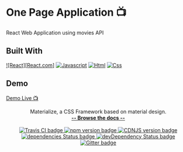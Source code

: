 # One Page Application 📺

React Web Application using movies API

## Built With

[![React][React.com]][React-url]
[![Javascript][Javascript.com]][Javascript-url]
[![Html][Html.com]][Html-url]
[![Css][Css.com]][Css-url]

## Demo

[Demo Live 📺](https://genuine-tiramisu-d9bb97.netlify.app/)

<p align="center"> Materialize, a CSS Framework based on material design. <br> <a href="http://materializecss.com/"><strong>-- Browse the docs --</strong></a> <br> <br> <a href="https://travis-ci.org/Dogfalo/materialize"> <img src="https://travis-ci.org/Dogfalo/materialize.svg?branch=master" alt="Travis CI badge"> </a> <a href="https://badge.fury.io/js/materialize-css"> <img src="https://badge.fury.io/js/materialize-css.svg" alt="npm version badge"> </a> <a href="https://cdnjs.com/libraries/materialize"> <img src="https://img.shields.io/cdnjs/v/materialize.svg" alt="CDNJS version badge"> </a> <a href="https://david-dm.org/Dogfalo/materialize"> <img src="https://david-dm.org/Dogfalo/materialize/status.svg" alt="dependencies Status badge"> </a> <a href="https://david-dm.org/Dogfalo/materialize#info=devDependencies"> <img src="https://david-dm.org/Dogfalo/materialize/dev-status.svg" alt="devDependency Status badge"> </a> <a href="https://gitter.im/Dogfalo/materialize"> <img src="https://badges.gitter.im/Join%20Chat.svg" alt="Gitter badge"> </a> </p>

<!-- MARKDOWN LINKS & IMAGES -->
[React.js]: https://img.shields.io/badge/React-20232A?style=for-the-badge&logo=react&logoColor=61DAFB
[React-url]: https://reactjs.org/
[Javascript.com]: https://img.shields.io/badge/JavaScript-F7DF1E?style=for-the-badge&logo=javascript&logoColor=black
[Javascript-url]: https://www.javascript.com/
[Html.com]: https://img.shields.io/badge/HTML5-E34F26?style=for-the-badge&logo=html5&logoColor=white
[Html-url]: https://html.com/
[Css.com]: https://img.shields.io/badge/CSS3-1572B6?style=for-the-badge&logo=css3&logoColor=white
[Css-url]: https://www.w3.org/Style/CSS/Overview.en.html

